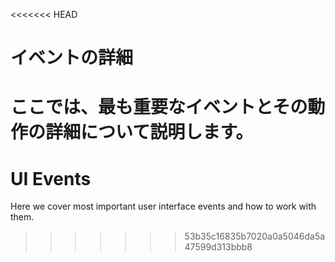 <<<<<<< HEAD
# イベントの詳細

ここでは、最も重要なイベントとその動作の詳細について説明します。
=======
# UI Events

Here we cover most important user interface events and how to work with them.
>>>>>>> 53b35c16835b7020a0a5046da5a47599d313bbb8
